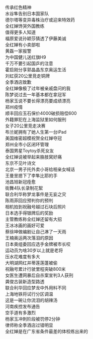 传承红色精神  
水谷隼告别日本国家队  
德尔塔等变异毒株治疗或迎来特效药  
全红婵馋哭外国教练  
值得更多人知道  
福原爱说孙颖莎猜透了伊藤美诚  
全红婵有小卖部啦  
黄磊一家报警  
为中国健儿送红旗H9  
千万不要引起国乒的注意  
霍启刚分享郭晶晶东京奥运生活  
刘虹获20公里竞走铜牌  
全季酒店致歉  
全红婵像极了过年被亲戚盘问的我  
陈梦说过去一年基本都在拿冠军  
杨家玉说不要长得漂亮要成绩漂亮  
郑州疫情  
顺丰回应玉石保价4000破损赔偿600  
外籍罪犯在上海监狱里如何服刑  
女子20公里竞走决赛  
布兰妮拥有了她人生第一台iPad  
美国维密超模祝贺全红婵夺冠  
郑州全市小区闭环管理  
泰国男星Toytoy杀死女友  
全红婵说被举起来胳肢窝好痛  
东京不见叶诗文  
北京一男子托外卖小哥给相亲女喊话  
王曼昱摁下了李隼比耶的手  
池昌旭新冠痊愈  
街舞4队长录制花絮  
联合利华称梦龙事件是无妄之灾  
陈雨菲回应预判你的预判  
相机拍到祝融号越过石块后照片  
日本选手得银牌后的奖励  
主管教练称全红婵还留有大招  
王冰冰画的画好可爱  
蔡徐坤做编剧让自己淋了一天雨  
王楠奥运两次落泪的原因  
日本奥组委回应选手金牌被市长咬  
运动员为啥30岁以上就是老将  
压水花难度有多大  
大明湖网红并蒂莲莲蓬被偷  
祝融号累计行驶里程突破800米  
女医生遭网暴后自杀案宣判3人获刑  
龚俊古装新造型路透  
联合利华回应梦龙中外用料不同  
上海地铁将试行分区调温  
这是一碗让你流泪的胡辣汤  
河南疾控发布通告  
空手道有多激烈  
杨家玉冲刺阶段被罚停2分钟  
律师称全季酒店过错明显  
全红婵是在广东省条件最差的体校练出来的  
